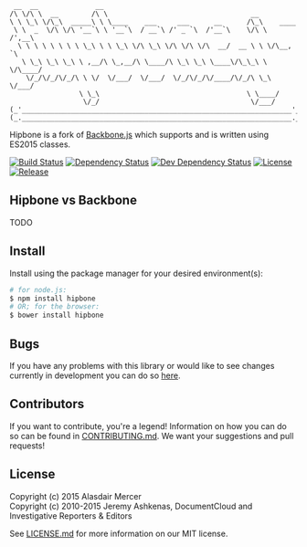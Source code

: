      __  __              __
    /\ \/\ \  __        /\ \                                   __
    \ \ \_\ \/\_\  _____\ \ \____    ___     ___      __      /\_\    ____
     \ \  _  \/\ \/\ '__`\ \ '__`\  / __`\ /' _ `\  /'__`\    \/\ \  /',__\
      \ \ \ \ \ \ \ \ \_\ \ \ \_\ \/\ \_\ \/\ \/\ \/\  __/  __ \ \ \/\__, `\
       \ \_\ \_\ \_\ \ ,__/\ \_,__/\ \____/\ \_\ \_\ \____\/\_\_\ \ \/\____/
        \/_/\/_/\/_/\ \ \/  \/___/  \/___/  \/_/\/_/\/____/\/_/\ \_\ \/___/
                     \ \_\                                    \ \____/
                      \/_/                                     \/___/
    (_'__________________________________________________________________'_)
    (_.__________________________________________________________________._)


Hipbone is a fork of [Backbone.js](http://backbonejs.org) which supports and is written using ES2015 classes.

[![Build Status](https://img.shields.io/travis/neocotic/hipbone/develop.svg?style=flat-square)](https://travis-ci.org/neocotic/hipbone)
[![Dependency Status](https://img.shields.io/david/neocotic/hipbone.svg?style=flat-square)](https://david-dm.org/neocotic/hipbone)
[![Dev Dependency Status](https://img.shields.io/david/dev/neocotic/hipbone.svg?style=flat-square)](https://david-dm.org/neocotic/hipbone#info=devDependencies)
[![License](https://img.shields.io/npm/l/hipbone.svg?style=flat-square)](https://github.com/neocotic/hipbone/blob/master/LICENSE.md)
[![Release](https://img.shields.io/npm/v/hipbone.svg?style=flat-square)](https://www.npmjs.com/package/hipbone)

## Hipbone vs Backbone

TODO

## Install

Install using the package manager for your desired environment(s):

``` bash
# for node.js:
$ npm install hipbone
# OR; for the browser:
$ bower install hipbone
```

## Bugs

If you have any problems with this library or would like to see changes currently in development you can do so
[here](https://github.com/neocotic/hipbone/issues).

## Contributors

If you want to contribute, you're a legend! Information on how you can do so can be found in
[CONTRIBUTING.md](https://github.com/neocotic/hipbone/blob/master/CONTRIBUTING.md). We want your suggestions and pull
requests!

## License

Copyright (c) 2015 Alasdair Mercer  
Copyright (c) 2010-2015 Jeremy Ashkenas, DocumentCloud and Investigative Reporters & Editors

See [LICENSE.md](https://github.com/neocotic/hipbone/blob/master/LICENSE.md) for more information on our MIT license.